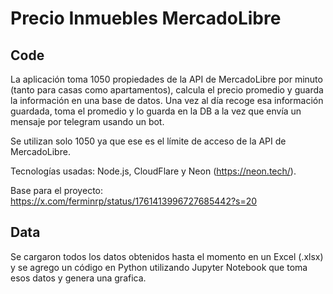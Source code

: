# Precio Inmuebles MercadoLibre

## Code

La aplicación toma 1050 propiedades de la API de MercadoLibre por minuto (tanto para casas como apartamentos), calcula el precio promedio y guarda la información en una base de datos. Una vez al día recoge esa información guardada, toma el promedio y lo guarda en la DB a la vez que envía un mensaje por telegram usando un bot.

Se utilizan solo 1050 ya que ese es el límite de acceso de la API de MercadoLibre.

Tecnologías usadas: Node.js, CloudFlare y Neon (https://neon.tech/).

Base para el proyecto: https://x.com/ferminrp/status/1761413996727685442?s=20 

## Data

Se cargaron todos los datos obtenidos hasta el momento en un Excel (.xlsx) y se agrego un código en Python utilizando Jupyter Notebook que toma esos datos y genera una grafica.
